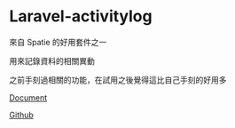 # Laravel-activitylog

 來自 Spatie 的好用套件之一

 用來記錄資料的相關異動

 之前手刻過相關的功能，在試用之後覺得這比自己手刻的好用多

[Document](https://spatie.be/docs/laravel-activitylog/v4/introduction)

[Github](https://github.com/spatie/laravel-activitylog)
